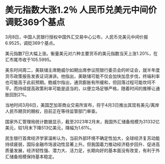 # 美元指数大涨1.2％ 人民币兑美元中间价调贬369个基点

3月8日，中国人民银行授权中国外汇交易中心公布，人民币兑美元中间价报6.9525，调贬369个基点。

美元指数7日大幅上涨。衡量美元对六种主要货币的美元指数当天上涨1.20%，在汇市尾市收于105.5995。

美东时间周二，美联储主席鲍威尔如期出席参议院银行委员会的听证会，就半年度货币政策报告发表证词演讲。他指出，美联储可能不仅会加快加息步伐，终端利率也可能高于此前预期。鲍威尔指出，通货膨胀有所缓和，但回落过程可能坎坷不平。而持续提高政策利率可能是适当的，以便立场足够严格，随着时间的推移让通胀回到2%。

当地时间3月6日，美国芝加哥商业交易所宣布，将于4月3日推出其现有美元/离岸人民币期货的期权，目前正在等待监管部门审查。

国家外汇管理局统计数据显示，截至2023年2月末，我国外汇储备规模为31332亿美元，较1月末下降513亿美元，降幅为1.61%。

民生银行首席经济学家温彬认为，当前外部环境不确定性加大，全球经济复苏动能持续疲弱，国际金融市场波动性显著上升。但我国着力推动经济稳步回升、促进高质量发展，经济韧性强、潜力大、活力足，长期向好的基本面没有改变，有利于外汇储备规模保持基本稳定。

